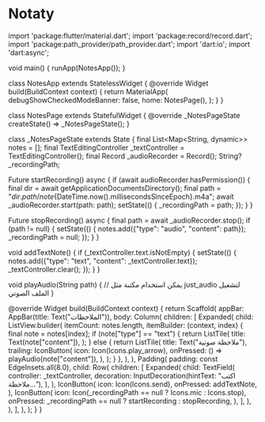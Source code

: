 # Notaty
import 'package:flutter/material.dart'; import 'package:record/record.dart'; import 'package:path_provider/path_provider.dart'; import 'dart:io'; import 'dart:async';

void main() { runApp(NotesApp()); }

class NotesApp extends StatelessWidget { @override Widget build(BuildContext context) { return MaterialApp( debugShowCheckedModeBanner: false, home: NotesPage(), ); } }

class NotesPage extends StatefulWidget { @override _NotesPageState createState() => _NotesPageState(); }

class _NotesPageState extends State<NotesPage> { final List<Map<String, dynamic>> notes = []; final TextEditingController _textController = TextEditingController(); final Record _audioRecorder = Record(); String? _recordingPath;

Future<void> startRecording() async { if (await audioRecorder.hasPermission()) { final dir = await getApplicationDocumentsDirectory(); final path = "${dir.path}/note${DateTime.now().millisecondsSinceEpoch}.m4a"; await _audioRecorder.start(path: path); setState(() { _recordingPath = path; }); } }

Future<void> stopRecording() async { final path = await _audioRecorder.stop(); if (path != null) { setState(() { notes.add({"type": "audio", "content": path}); _recordingPath = null; }); } }

void addTextNote() { if (_textController.text.isNotEmpty) { setState(() { notes.add({"type": "text", "content": _textController.text}); _textController.clear(); }); } }

void playAudio(String path) { // يمكن استخدام مكتبة مثل just_audio لتشغيل الملف الصوتي }

@override Widget build(BuildContext context) { return Scaffold( appBar: AppBar(title: Text("الملاحظات")), body: Column( children: [ Expanded( child: ListView.builder( itemCount: notes.length, itemBuilder: (context, index) { final note = notes[index]; if (note["type"] == "text") { return ListTile( title: Text(note["content"]), ); } else { return ListTile( title: Text("ملاحظة صوتية"), trailing: IconButton( icon: Icon(Icons.play_arrow), onPressed: () => playAudio(note["content"]), ), ); } }, ), ), Padding( padding: const EdgeInsets.all(8.0), child: Row( children: [ Expanded( child: TextField( controller: _textController, decoration: InputDecoration(hintText: "اكتب ملاحظة..."), ), ), IconButton( icon: Icon(Icons.send), onPressed: addTextNote, ), IconButton( icon: Icon(_recordingPath == null ? Icons.mic : Icons.stop), onPressed: _recordingPath == null ? startRecording : stopRecording, ), ], ), ), ], ), ); } }

